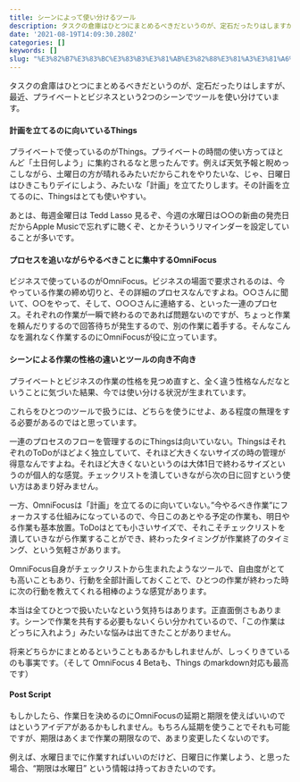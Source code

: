 ```yaml
---
title: シーンによって使い分けるツール
description: タスクの倉庫はひとつにまとめるべきだというのが、定石だったりはしますが、最近、プライベートとビジネスという2つのシーンでツールを使い分けています。
date: '2021-08-19T14:09:30.280Z'
categories: []
keywords: []
slug: "%E3%82%B7%E3%83%BC%E3%83%B3%E3%81%AB%E3%82%88%E3%81%A3%E3%81%A6%E4%BD%BF%E3%81%84%E5%88%86%E3%81%91%E3%82%8B%E3%83%84%E3%83%BC%E3%83%AB"
---
```

タスクの倉庫はひとつにまとめるべきだというのが、定石だったりはしますが、最近、プライベートとビジネスという2つのシーンでツールを使い分けています。

#### 計画を立てるのに向いているThings

プライベートで使っているのがThings。プライベートの時間の使い方ってほとんど「土日何しよう」に集約されるなと思ったんです。例えば天気予報と睨めっこしながら、土曜日の方が晴れるみたいだからこれをやりたいな、じゃ、日曜日はひきこもりデイにしよう、みたいな「計画」を立てたりします。その計画を立てるのに、Thingsはとても使いやすい。

あとは、毎週金曜日は Tedd Lasso 見るぞ、今週の水曜日は○○の新曲の発売日だからApple Musicで忘れずに聴くぞ、とかそういうリマインダーを設定していることが多いです。

#### プロセスを追いながらやるべきことに集中するOmniFocus

ビジネスで使っているのがOmniFocus。ビジネスの場面で要求されるのは、今やっている作業の締め切りと、その詳細のプロセスなんですよね。○○さんに聞いて、○○をやって、そして、○○○さんに連絡する、といった一連のプロセス。それぞれの作業が一瞬で終わるのであれば問題ないのですが、ちょっと作業を頼んだりするので回答待ちが発生するので、別の作業に着手する。そんなこんなを漏れなく作業するのにOmniFocusが役に立っています。

#### シーンによる作業の性格の違いとツールの向き不向き

プライベートとビジネスの作業の性格を見つめ直すと、全く違う性格なんだなということに気づいた結果、今では使い分ける状況が生まれています。

これらをひとつのツールで扱うには、どちらを使うにせよ、ある程度の無理をする必要があるのではと思っています。

一連のプロセスのフローを管理するのにThingsは向いていない。ThingsはそれぞれのToDoがほどよく独立していて、それほど大きくないサイズの時の管理が得意なんですよね。それほど大きくないというのは大体1日で終わるサイズというのが個人的な感覚。チェックリストを潰していきながら次の日に回すという使い方はあまり好みません。

一方、OmniFocusは「計画」を立てるのに向いていない。”今やるべき作業”にフォーカスする仕組みになっているので、今日このあとやる予定の作業も、明日やる作業も基本放置。ToDoはとても小さいサイズで、それこそチェックリストを潰していきながら作業することができ、終わったタイミングが作業終了のタイミング、という気軽さがあります。

OmniFocus自身がチェックリストから生まれたようなツールで、自由度がとても高いこともあり、行動を全部計画しておくことで、ひとつの作業が終わった時に次の行動を教えてくれる相棒のような感覚があります。

本当は全てひとつで扱いたいなという気持ちはあります。正直面倒さもあります。シーンで作業を共有する必要もないくらい分かれているので、「この作業はどっちに入れよう」みたいな悩みは出てきたことがありません。

将来どちらかにまとめるということもあるかもしれませんが、しっくりきているのも事実です。（そして OmniFocus 4 Betaも、Things のmarkdown対応も最高です）

#### Post Script

もしかしたら、作業日を決めるのにOmniFocusの延期と期限を使えばいいのではというアイデアがあるかもしれません。もちろん延期を使うことでそれも可能ですが、期限はあくまで作業の期限なので、あまり変更したくないのです。

例えば、水曜日までに作業すればいいのだけど、日曜日に作業しよう、と思った場合、“期限は水曜日” という情報は持っておきたいのです。
